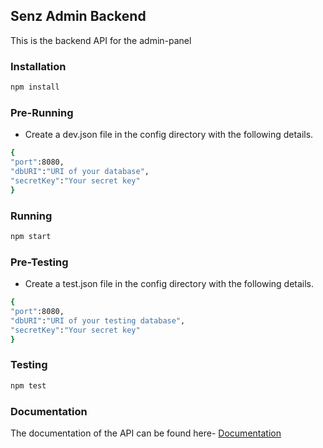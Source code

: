 ## Senz Admin Backend

This is the backend API for the admin-panel

### Installation

```bash
npm install
```
### Pre-Running
- Create a dev.json file in the config directory with the following details.

```bash
{
"port":8080,
"dbURI":"URI of your database",
"secretKey":"Your secret key"
}
```

### Running

```bash
npm start
```
### Pre-Testing
- Create a test.json file in the config directory with the following details.

```bash
{
"port":8080,
"dbURI":"URI of your testing database",
"secretKey":"Your secret key"
}
```

### Testing

```bash
npm test
```
### Documentation
The documentation of the API can be found here-
[Documentation](https://senzadmin.herokuapp.com/apidoc/)